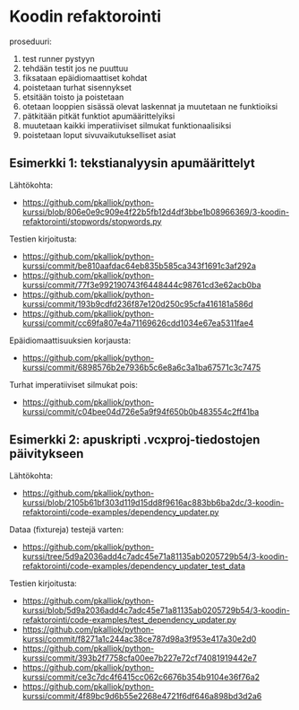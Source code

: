 # Koodin refaktorointi

proseduuri:
 1. test runner pystyyn
 1. tehdään testit jos ne puuttuu
 1. fiksataan epäidiomaattiset kohdat
 1. poistetaan turhat sisennykset
 1. etsitään toisto ja poistetaan
 1. otetaan looppien sisässä olevat laskennat ja muutetaan ne funktioiksi
 1. pätkitään pitkät funktiot apumäärittelyiksi
 1. muutetaan kaikki imperatiiviset silmukat funktionaalisiksi
 1. poistetaan loput sivuvaikutukselliset asiat

## Esimerkki 1: tekstianalyysin apumäärittelyt

Lähtökohta:
 * https://github.com/pkalliok/python-kurssi/blob/806e0e9c909e4f22b5fb12d4df3bbe1b08966369/3-koodin-refaktorointi/stopwords/stopwords.py

Testien kirjoitusta:
 * https://github.com/pkalliok/python-kurssi/commit/be810aafdac64eb835b585ca343f1691c3af292a
 * https://github.com/pkalliok/python-kurssi/commit/77f3e992190743f6448444c98761cd3e62acb0ba
 * https://github.com/pkalliok/python-kurssi/commit/193b9cdfd236f87e120d250c95cfa416181a586d
 * https://github.com/pkalliok/python-kurssi/commit/cc69fa807e4a71169626cdd1034e67ea5311fae4

Epäidiomaattisuuksien korjausta:
 * https://github.com/pkalliok/python-kurssi/commit/6898576b2e7936b5c6e8a6c3a1ba67571c3c7475

Turhat imperatiiviset silmukat pois:
 * https://github.com/pkalliok/python-kurssi/commit/c04bee04d726e5a9f94f650b0b483554c2ff41ba

## Esimerkki 2: apuskripti .vcxproj-tiedostojen päivitykseen

Lähtökohta:
 * https://github.com/pkalliok/python-kurssi/blob/2105b61bf303d119d15dd8f9616ac883bb6ba2dc/3-koodin-refaktorointi/code-examples/dependency_updater.py

Dataa (fixtureja) testejä varten:
 * https://github.com/pkalliok/python-kurssi/tree/5d9a2036add4c7adc45e71a81135ab0205729b54/3-koodin-refaktorointi/code-examples/dependency_updater_test_data

Testien kirjoitusta:
 * https://github.com/pkalliok/python-kurssi/blob/5d9a2036add4c7adc45e71a81135ab0205729b54/3-koodin-refaktorointi/code-examples/test_dependency_updater.py
 * https://github.com/pkalliok/python-kurssi/commit/f8271a1c244ac38ce787d98a3f953e417a30e2d0
 * https://github.com/pkalliok/python-kurssi/commit/393b2f7758cfa00ee7b227e72cf74081919442e7
 * https://github.com/pkalliok/python-kurssi/commit/ce3c7dc4f6415cc062c6676b354b9104e36f76a2
 * https://github.com/pkalliok/python-kurssi/commit/4f89bc9d6b55e2268e4721f6df646a898bd3d2a6


